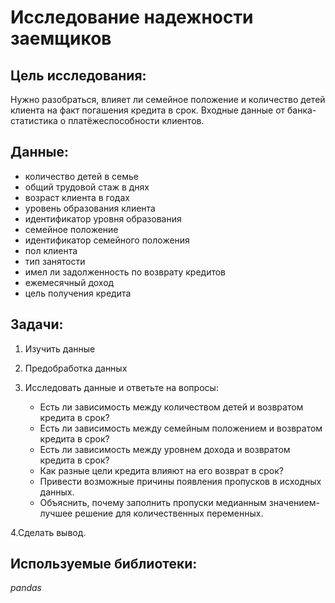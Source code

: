 # Исследование надежности заемщиков
## Цель исследования:
Нужно разобраться, влияет ли семейное положение и количество детей клиента на факт погашения кредита в срок. Входные данные от банка- статистика о платёжеспособности клиентов.

## Данные:

 - количество детей в семье
 - общий трудовой стаж в днях
 - возраст клиента в годах
 - уровень образования клиента
 - идентификатор уровня образования
 - семейное положение
 - идентификатор семейного положения
 - пол клиента
 - тип занятости
 - имел ли задолженность по возврату кредитов
 - ежемесячный доход
 - цель получения кредита
  
## Задачи:
1. Изучить данные
2. Предобработка данных
3. Исследовать данные и ответьте на вопросы:

    - Есть ли зависимость между количеством детей и возвратом кредита в срок?
    - Есть ли зависимость между семейным положением и возвратом кредита в срок?
    - Есть ли зависимость между уровнем дохода и возвратом кредита в срок? 
    - Как разные цели кредита влияют на его возврат в срок?  
    - Привести возможные причины появления пропусков в исходных данных.
    - Объяснить, почему заполнить пропуски медианным значением- лучшее решение для количественных переменных.
      
4.Сделать вывод.

## Используемые библиотеки:
  *pandas*
  
